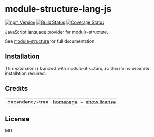 # module-structure-lang-js

<a href="https://www.npmjs.com/package/module-structure-lang-js"><img alt="npm Version" src="https://img.shields.io/npm/v/module-structure-lang-js.svg"></a>
<a href="https://travis-ci.org/rfruesmer/module-structure-lang-js"><img alt="Build Status" src="https://travis-ci.org/rfruesmer/module-structure-lang-js.svg?branch=master"></a>
<a href="https://codecov.io/gh/rfruesmer/module-structure-lang-js"><img alt="Coverage Status" src="https://codecov.io/gh/rfruesmer/module-structure-lang-js/master.svg"></a>


JavaScript language provider for <a href="https://www.npmjs.com/package/module-structure">module-structure</a>. 

See <a href="https://www.npmjs.com/package/module-structure">module-structure</a> for full documentation.

## Installation

This extension is bundled with module-structure, so there's no separate installation required.

## Credits

<table align="center">
    <tr>
        <td>dependency-tree</td>
        <td align="right">
            <a href="https://www.npmjs.com/package/dependency-tree/">homepage</a>
            &nbsp;-&nbsp;  
            <a href="http://spdx.org/licenses/MIT">show license</a>
        </td>
    </tr>
</table>

## License

MIT
